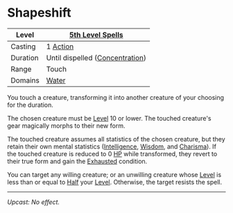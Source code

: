 # Shapeshift

| Level    | [5th Level Spells](5th%20Level%20Spells.md)                               |
| -------- | ------------------------------------------------------------------------- |
| Casting  | 1 [Action](../../../../Game%20Procedures/Action.md)                       |
| Duration | Until dispelled ([Concentration](../../../Spellcasting/Concentration.md)) |
| Range    | Touch                                                                     |
| Domains  | [Water](../../Spell%20Domains/Water.md)                                |

You touch a creature, transforming it into another creature of your choosing for the duration.

The chosen creature must be [Level](../../../../Player%20Characters/Derived%20Statistics/Level.md) 10 or lower. The touched creature's gear magically morphs to their new form.

The touched creature assumes all statistics of the chosen creature, but they retain their own mental statistics ([Intelligence](../../../../Player%20Characters/Chosen%20Statistics/Intelligence.md), [Wisdom](../../../../Player%20Characters/Chosen%20Statistics/Wisdom.md), and [Charisma](../../../../Player%20Characters/Chosen%20Statistics/Charisma.md)). If the touched creature is reduced to 0 [HP](../../../../Player%20Characters/Derived%20Statistics/Health%20Points.md) while transformed, they revert to their true form and gain the [Exhausted](../../../../Conditions/Exhausted.md) condition.

You can target any willing creature; or an unwilling creature whose [Level](../../../../Player%20Characters/Derived%20Statistics/Level.md) is less than or equal to [Half](../../../../Game%20Procedures/Half.md#Halving) your [Level](../../../../Player%20Characters/Derived%20Statistics/Level.md). Otherwise, the target resists the spell.

---
*Upcast: No effect.*
